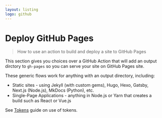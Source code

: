 ```yaml
---
layout: listing
logo: github
---
```

# Deploy GitHub Pages
> How to use an action to build and deploy a site to GitHub Pages

This section gives you choices over a GitHub Action that will add an output dirctory to `gh-pages` so you can serve your site on GitHub Pages site. 

These generic flows work for anything with an output directory, including:

- Static sites - using Jekyll (with custom gems), Hugo, Hexo, Gatsby, Next.js (Node.js), MkDocs (Python), etc.
- Single-Page Applications - anything in Node.js or Yarn that creates a build such as React or Vue.js

See [Tokens](/recipes/ci-cd/github-actions/tokens/) guide on use of tokens.
